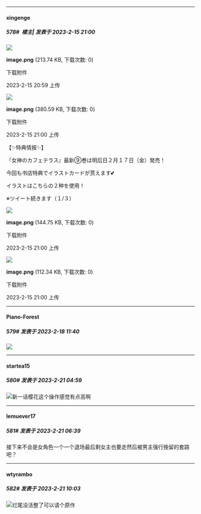 
*****

####  xingenge  
##### 578#         楼主| 发表于 2023-2-15 21:00

<img src="https://img.saraba1st.com/forum/202302/15/205956te6q20g3vz43ruzi.png" referrerpolicy="no-referrer">

<strong>image.png</strong> (213.74 KB, 下载次数: 0)

下载附件

2023-2-15 20:59 上传

<img src="https://img.saraba1st.com/forum/202302/15/210014anuqsh2peent2cif.png" referrerpolicy="no-referrer">

<strong>image.png</strong> (380.59 KB, 下载次数: 0)

下载附件

2023-2-15 21:00 上传

【✨特典情报✨】

『女神のカフェテラス』最新⑨巻は明后日２月１７日（金）発売！

今回も书店特典でイラストカードが贳えます💕

イラストはこちらの２种を使用！

※ツイート続きます（１/３）

<img src="https://img.saraba1st.com/forum/202302/15/210039ldkilt198gvzb7rx.png" referrerpolicy="no-referrer">

<strong>image.png</strong> (144.75 KB, 下载次数: 0)

下载附件

2023-2-15 21:00 上传

<img src="https://img.saraba1st.com/forum/202302/15/210044v0t1k614qyqjz220.png" referrerpolicy="no-referrer">

<strong>image.png</strong> (112.34 KB, 下载次数: 0)

下载附件

2023-2-15 21:00 上传


*****

####  Piano-Forest  
##### 579#       发表于 2023-2-18 11:40

<img src="https://p.sda1.dev/9/4193c80d6d33c3c0e0018dd4372fb420/20230218_113051.jpg" referrerpolicy="no-referrer">


*****

####  startea15  
##### 580#       发表于 2023-2-21 04:59

<img src="https://static.saraba1st.com/image/smiley/face2017/067.png" referrerpolicy="no-referrer">新一话樱花这个操作感觉有点高啊


*****

####  lemuever17  
##### 581#       发表于 2023-2-21 06:39

接下来不会是女角色一个一个退场最后剩女主也要走然后被男主强行挽留的套路吧？


*****

####  wtyrambo  
##### 582#       发表于 2023-2-21 10:03

<img src="https://static.saraba1st.com/image/smiley/face2017/048.png" referrerpolicy="no-referrer">烂尾没活整了可以请个原作

